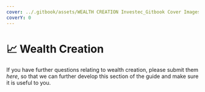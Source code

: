 ```yaml
---
cover: ../.gitbook/assets/WEALTH CREATION Investec_Gitbook Cover Images_V4-09.png
coverY: 0
---
```


# 📈 Wealth Creation





If you have further questions relating to wealth creation, please submit them _here_, so that we can further develop this section of the guide and make sure it is useful to you.

